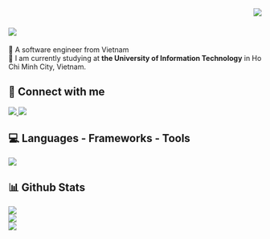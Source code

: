 <img align="right" src="https://visitor-badge.laobi.icu/badge?page_id=huynhnhan0330.huynhnhan0330" />

<h1 align="left">
    <img src="https://readme-typing-svg.herokuapp.com/?font=Righteous&size=35&center=false&vCenter=true&width=500&height=70&duration=4000&lines=Hi+There!+👋;+I'm+Cao+Nhan!;" />
</h1>

 🔭 A software engineer from Vietnam <br/>
 🌱 I am currently studying at **the University of Information Technology** in Ho Chi Minh City, Vietnam.


 ## 💬 Connect with me
<div align="left"> 
  <a href="mailto:huynhnhandanang@gmail.com">
    <img src="https://img.shields.io/badge/Gmail-333333?style=for-the-badge&logo=gmail&logoColor=red" />
  </a>
  <a href="https://www.linkedin.com/in/huynhnhan03/" target="_blank">
    <img src="https://img.shields.io/badge/LinkedIn-0077B5?style=for-the-badge&logo=linkedin&logoColor=white" target="_blank" />
  </a>
</div>

 
## 💻 Languages - Frameworks - Tools
![](https://skillicons.dev/icons?i=cpp,cs,python,mysql,dotnet,git,")

## 📊 Github Stats
![](https://github-readme-stats.vercel.app/api/top-langs/?username=huynhnhan0330&theme=dracula&hide_border=false&include_all_commits=false&count_private=false&layout=compact)<br/>
![](https://github-readme-stats.vercel.app/api?username=huynhnhan0330&theme=dracula&hide_border=false&include_all_commits=false&count_private=false)<br/>
![](https://github-readme-streak-stats.herokuapp.com/?user=huynhnhan0330&theme=dracula&hide_border=false)
